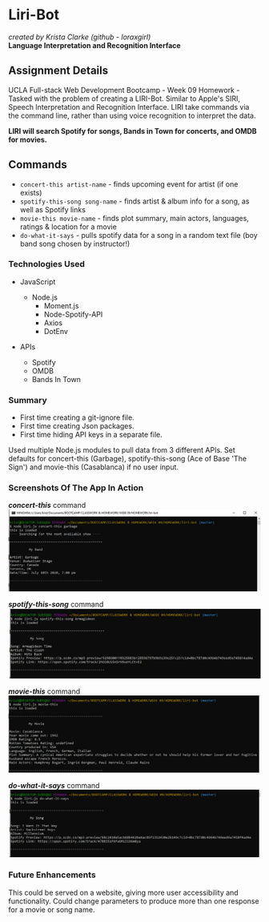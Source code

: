# Liri-Bot
_created by Krista Clarke (github - loraxgirl)_<br>
**Language Interpretation and Recognition Interface**

## Assignment Details
UCLA Full-stack Web Development Bootcamp - Week 09 Homework - Tasked with the problem of creating a LIRI-Bot. Similar to Apple's SIRI, Speech Interpretation and Recognition Interface. LIRI take commands via the command line, rather than using voice recognition to interpret the data.

**LIRI will search Spotify for songs, Bands in Town for concerts, and OMDB for movies.**


## Commands
+ `concert-this artist-name` - finds upcoming event for artist (if one exists)
+ `spotify-this-song song-name` - finds artist & album info for a song, as well as Spotify links
+ `movie-this movie-name` - finds plot summary, main actors, languages, ratings & location for a movie
+ `do-what-it-says` - pulls spotify data for a song in a random text file (boy band song chosen by instructor!)


### Technologies Used
* JavaScript
  * Node.js
    * Moment.js
    * Node-Spotify-API
    * Axios
    * DotEnv

* APIs
  * Spotify
  * OMDB
  * Bands In Town


### Summary
+ First time creating a git-ignore file.
+ First time creating Json packages. 
+ First time hiding API keys in a separate file. 

Used multiple Node.js modules to pull data from 3 different APIs. 
Set defaults for concert-this (Garbage), spotify-this-song (Ace of Base 'The Sign') and movie-this (Casablanca) if no user input.


### Screenshots Of The App In Action
**_concert-this_** command
![concert-this](concert-this.png)

**_spotify-this-song_** command
![spotify-this-song](spotify-this-song.png)

**_movie-this_** command
![movie-this](movie-this.png)

**_do-what-it-says_** command
![do-what-it-says](do-what-it-says.png)


### Future Enhancements
This could be served on a website, giving more user accessibility and functionality.
Could change parameters to produce more than one response for a movie or song name.
